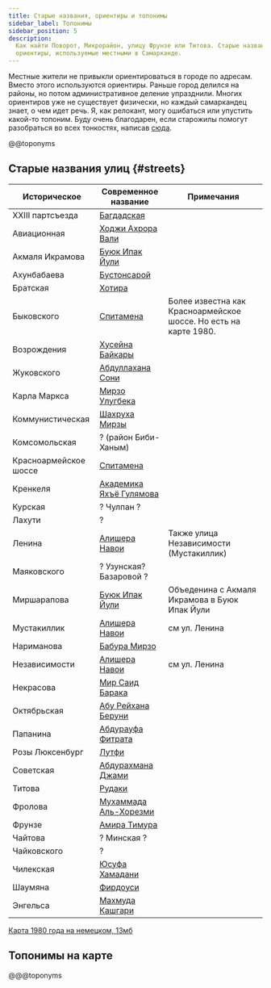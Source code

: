 ```yaml
---
title: Старые названия, ориентиры и топонимы
sidebar_label: Топонимы
sidebar_position: 5
description:
  Как найти Поворот, Микрорайон, улицу Фрунзе или Титова. Старые названия улиц и
  ориентиры, используемые местными в Самарканде.
---
```


Местные жители не привыкли ориентироваться в городе по адресам. Вместо этого
используются ориентиры. Раньше город делился на районы, но потом
административное деление упразднили. Многих ориентиров уже не существует
физически, но каждый самаркандец знает, о чем идет речь. Я, как релокант, могу
ошибаться или упустить какой-то топоним. Буду очень благодарен, если старожилы
помогут разобраться во всех тонкостях, написав
[сюда](https://t.me/+siNb3mlgRS1hMDYy).

@@toponyms

## Старые названия улиц {#streets}

| Историческое          | Современное название                                                              | Примечания                                                       |
| --------------------- | --------------------------------------------------------------------------------- | ---------------------------------------------------------------- |
| XXIII партсъезда      | [Багдадская](https://yandex.uz/maps/10334/samarkand/geo/1522495298/)              |                                                                  |
| Авиационная           | [Ходжи Ахрора Вали](https://yandex.uz/maps/10334/samarkand/geo/1522495034/)       |                                                                  |
| Акмаля Икрамова       | [Буюк Ипак Йули](https://yandex.uz/maps/10334/samarkand/geo/1522494980/)          |                                                                  |
| Ахунбабаева           | [Бустонсарой](https://yandex.uz/maps/10334/samarkand/geo/1522494144/)             |                                                                  |
| Братская              | [Хотира](https://yandex.uz/maps/10334/samarkand/geo/3611935664/)                  |                                                                  |
| Быковского            | [Спитамена](https://yandex.uz/maps/10334/samarkand/geo/1522495282/)               | Более известна как Красноармейское шоссе. Но есть на карте 1980. |
| Возрождения           | [Хусейна Байкары](https://yandex.uz/maps/10334/samarkand/geo/1522495054/)         |                                                                  |
| Жуковского            | [Абдуллахана Сони](https://yandex.uz/maps/10334/samarkand/geo/1522495148/)        |                                                                  |
| Карла Маркса          | [Мирзо Улугбека](https://yandex.uz/maps/10334/samarkand/geo/1522494146/)          |                                                                  |
| Коммунистическая      | [Шахруха Мирзы](https://yandex.uz/maps/10334/samarkand/geo/1522495048/)           |                                                                  |
| Комсомольская         | ? (район Биби-Ханым)                                                              |                                                                  |
| Красноармейское шоссе | [Спитамена](https://yandex.uz/maps/10334/samarkand/geo/1522495282/)               |                                                                  |
| Кренкеля              | [Академика Яхъё Гулямова](https://yandex.uz/maps/10334/samarkand/geo/1522495100/) |                                                                  |
| Курская               | ? Чулпан ?                                                                        |                                                                  |
| Лахути                | ?                                                                                 |                                                                  |
| Ленина                | [Алишера Навои](https://yandex.uz/maps/10334/samarkand/geo/1522495050/)           | Также улица Независимости (Мустакиллик)                          |
| Маяковского           | ? Узунская? Базаровой ?                                                           |                                                                  |
| Миршарапова           | [Буюк Ипак Йули](https://yandex.uz/maps/10334/samarkand/geo/1522494980/)          | Объеденина с Акмаля Икрамова в Буюк Ипак Йули                    |
| Мустакиллик           | [Алишера Навои](https://yandex.uz/maps/10334/samarkand/geo/1522495050/)           | см ул. Ленина                                                    |
| Нариманова            | [Бабура Мирзо](https://yandex.uz/maps/10334/samarkand/geo/1522495082/)            |                                                                  |
| Независимости         | [Алишера Навои](https://yandex.uz/maps/10334/samarkand/geo/1522495050/)           | см ул. Ленина                                                    |
| Некрасова             | [Мир Саид Барака](https://yandex.uz/maps/10334/samarkand/geo/1522495066/)         |                                                                  |
| Октябрьская           | [Абу Рейхана Беруни](https://yandex.uz/maps/10334/samarkand/geo/1522495122/)      |                                                                  |
| Папанина              | [Абдурауфа Фитрата](https://yandex.uz/maps/10334/samarkand/geo/1522495140/)       |                                                                  |
| Розы Люксенбург       | [Лутфи](https://yandex.uz/maps/10334/samarkand/geo/1522495076/)                   |                                                                  |
| Советская             | [Абдурахмана Джами](https://yandex.uz/maps/10334/samarkand/geo/1522495058/)       |                                                                  |
| Титова                | [Рудаки](https://yandex.uz/maps/10334/samarkand/geo/1522494288/)                  |                                                                  |
| Фролова               | [Мухаммада Аль-Хорезми](https://yandex.uz/maps/10334/samarkand/geo/1522495300/)   |                                                                  |
| Фрунзе                | [Амира Тимура](https://yandex.uz/maps/10334/samarkand/geo/1522494978/)            |                                                                  |
| Чайтова               | ? Минская ?                                                                       |                                                                  |
| Чайковского           | ?                                                                                 |                                                                  |
| Чилекская             | [Юсуфа Хамадани](https://yandex.uz/maps/10334/samarkand/geo/1522495266/)          |                                                                  |
| Шаумяна               | [Фирдоуси](https://yandex.uz/maps/10334/samarkand/geo/1522495078/)                |                                                                  |
| Энгельса              | [Махмуда Кашгари](https://yandex.uz/maps/10334/samarkand/geo/1522495052/)         |                                                                  |

[Карта 1980 года на немецком, 13мб](img/samarkand-1980.jpg)

## Топонимы на карте

@@@toponyms
